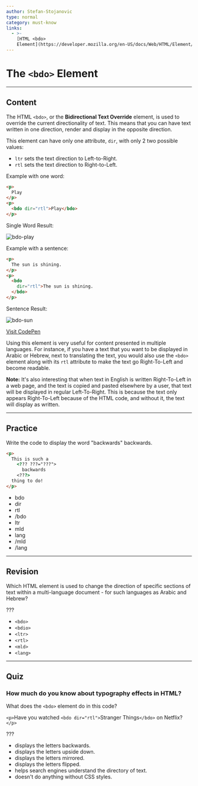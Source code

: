 ```yaml
---
author: Stefan-Stojanovic
type: normal
category: must-know
links:
  - >-
    [HTML <bdo>
    Element](https://developer.mozilla.org/en-US/docs/Web/HTML/Element/bdo){documentation}
---
```


# The `<bdo>` Element


---

## Content

The HTML `<bdo>`, or the **Bidirectional Text Override** element, is used to override the current directionality of text. This means that you can have text written in one direction, render and display in the opposite direction.

This element can have only one attribute, `dir`, with only 2 two possible values:

- `ltr` sets the text direction to Left-to-Right.
- `rtl` sets the text direction to Right-to-Left.

Example with one word:

```html
<p>
  Play
</p>
<p>
  <bdo dir="rtl">Play</bdo>
</p>
```

Single Word Result:

![bdo-play](https://img.enkipro.com/da3b981509e8c795f16933d9e872a778.png)

Example with a sentence:

```html
<p>
  The sun is shining.
</p>
<p>
  <bdo
    dir="rtl">The sun is shining.
  </bdo>
</p>
```

Sentence Result:

![bdo-sun](https://img.enkipro.com/20500383239799793b6f04b204512c10.png)

[Visit CodePen](https://codepen.io/enkidevs/pen/vrVBWQ)

Using this element is very useful for content presented in multiple languages. For instance, if you have a text that you want to be displayed in Arabic or Hebrew, next to translating the text, you would also use the `<bdo>` element along with its `rtl` attribute to make the text go Right-To-Left and become readable.

**Note:** It's also interesting that when text in English is written Right-To-Left in a web page, and the text is copied and pasted elsewhere by a user, that text will be displayed in regular Left-To-Right. This is because the text only appears Right-To-Left because of the HTML code, and without it, the text will display as written.


---

## Practice

Write the code to display the word "backwards" backwards.

```html
<p>
  This is such a 
    <??? ???="???">
      backwards
    <???> 
  thing to do!
</p>
```

- bdo
- dir
- rtl
- /bdo
- ltr
- mld
- lang
- /mld
- /lang


---

## Revision

Which HTML element is used to change the direction of specific sections of text within a multi-language document - for such languages as Arabic and Hebrew?

???

- `<bdo>`
- `<bdio>`
- `<ltr>`
- `<rtl>`
- `<mld>`
- `<lang>`


---

## Quiz

### How much do you know about typography effects in HTML?


What does the `<bdo>` element do in this code?

`<p>`Have you watched `<bdo dir="rtl">`Stranger Things`</bdo>` on Netflix?`</p>`

???

- displays the letters backwards.
- displays the letters upside down.
- displays the letters mirrored.
- displays the letters flipped.
- helps search engines understand the directory of text.
- doesn't do anything without CSS styles.
